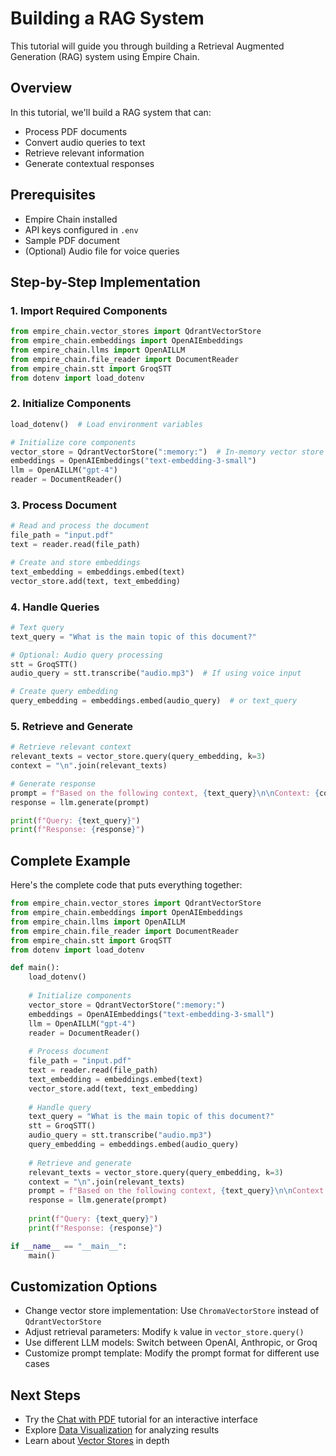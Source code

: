 # Building a RAG System

This tutorial will guide you through building a Retrieval Augmented Generation (RAG) system using Empire Chain.

## Overview

In this tutorial, we'll build a RAG system that can:
- Process PDF documents
- Convert audio queries to text
- Retrieve relevant information
- Generate contextual responses

## Prerequisites

- Empire Chain installed
- API keys configured in `.env`
- Sample PDF document
- (Optional) Audio file for voice queries

## Step-by-Step Implementation

### 1. Import Required Components

```python
from empire_chain.vector_stores import QdrantVectorStore
from empire_chain.embeddings import OpenAIEmbeddings
from empire_chain.llms import OpenAILLM
from empire_chain.file_reader import DocumentReader
from empire_chain.stt import GroqSTT
from dotenv import load_dotenv
```

### 2. Initialize Components

```python
load_dotenv()  # Load environment variables

# Initialize core components
vector_store = QdrantVectorStore(":memory:")  # In-memory vector store
embeddings = OpenAIEmbeddings("text-embedding-3-small")
llm = OpenAILLM("gpt-4")
reader = DocumentReader()
```

### 3. Process Document

```python
# Read and process the document
file_path = "input.pdf"
text = reader.read(file_path)

# Create and store embeddings
text_embedding = embeddings.embed(text)
vector_store.add(text, text_embedding)
```

### 4. Handle Queries

```python
# Text query
text_query = "What is the main topic of this document?"

# Optional: Audio query processing
stt = GroqSTT()
audio_query = stt.transcribe("audio.mp3")  # If using voice input

# Create query embedding
query_embedding = embeddings.embed(audio_query)  # or text_query
```

### 5. Retrieve and Generate

```python
# Retrieve relevant context
relevant_texts = vector_store.query(query_embedding, k=3)
context = "\n".join(relevant_texts)

# Generate response
prompt = f"Based on the following context, {text_query}\n\nContext: {context}"
response = llm.generate(prompt)

print(f"Query: {text_query}")
print(f"Response: {response}")
```

## Complete Example

Here's the complete code that puts everything together:

```python
from empire_chain.vector_stores import QdrantVectorStore
from empire_chain.embeddings import OpenAIEmbeddings
from empire_chain.llms import OpenAILLM
from empire_chain.file_reader import DocumentReader
from empire_chain.stt import GroqSTT
from dotenv import load_dotenv

def main():
    load_dotenv()
    
    # Initialize components
    vector_store = QdrantVectorStore(":memory:")
    embeddings = OpenAIEmbeddings("text-embedding-3-small")
    llm = OpenAILLM("gpt-4")
    reader = DocumentReader()
    
    # Process document
    file_path = "input.pdf"
    text = reader.read(file_path)
    text_embedding = embeddings.embed(text)
    vector_store.add(text, text_embedding)
    
    # Handle query
    text_query = "What is the main topic of this document?"
    stt = GroqSTT()
    audio_query = stt.transcribe("audio.mp3")
    query_embedding = embeddings.embed(audio_query)
    
    # Retrieve and generate
    relevant_texts = vector_store.query(query_embedding, k=3)
    context = "\n".join(relevant_texts)
    prompt = f"Based on the following context, {text_query}\n\nContext: {context}"
    response = llm.generate(prompt)
    
    print(f"Query: {text_query}")
    print(f"Response: {response}")

if __name__ == "__main__":
    main()
```

## Customization Options

- Change vector store implementation: Use `ChromaVectorStore` instead of `QdrantVectorStore`
- Adjust retrieval parameters: Modify `k` value in `vector_store.query()`
- Use different LLM models: Switch between OpenAI, Anthropic, or Groq
- Customize prompt template: Modify the prompt format for different use cases

## Next Steps

- Try the [Chat with PDF](chat-with-pdf.md) tutorial for an interactive interface
- Explore [Data Visualization](visualize_data.md) for analyzing results
- Learn about [Vector Stores](../user-guide/vector-stores.md) in depth 